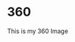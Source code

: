 # 360
This is my 360 Image

<script src="//360.vizor.io/scripts/embed.js" data-vizorurl="https://360.vizor.io/embed/v/2dj9x" ></script>
